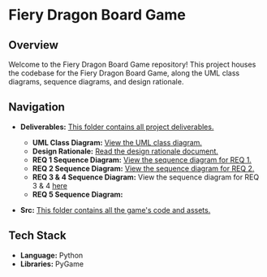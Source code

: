 # Fiery Dragon Board Game

## Overview

Welcome to the Fiery Dragon Board Game repository! This project houses the codebase for the Fiery Dragon Board Game, along the UML class diagrams, sequence diagrams, and design rationale. 

## Navigation

- **Deliverables:** [This folder contains all project deliverables.](./deliverables/)
    - **UML Class Diagram:** [View the UML class diagram.](./deliverables/FIT3077%20Sprint%202%20UML%20Class%20Diagram.pdf)
    - **Design Rationale:** [Read the design rationale document.](./deliverables/FIT3077%20Sprint%202%20Design%20Rationale.pdf)
    - **REQ 1 Sequence Diagram:** [View the sequence diagram for REQ 1.](./deliverables/FIT3077%20Sprint%202%20REQ%201%20Sequence%20Diagram.pdf)
    - **REQ 2 Sequence Diagram:** [View the sequence diagram for REQ 2.](./deliverables/FIT3077%20Sprint%202%20REQ%202%20Sequence%20Diagram.pdf)
    - **REQ 3 & 4 Sequence Diagram:** View the sequence diagram for REQ 3 & 4 [here](./deliverables/FIT3077%20Sprint%202%20REQ%203%20&%204%20Sequence%20Diagram.pdf)
    - **REQ 5 Sequence Diagram:** 

- **Src:** [This folder contains all the game's code and assets.](./src)

## Tech Stack

- **Language:** Python
- **Libraries:** PyGame